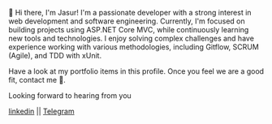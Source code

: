 👋 Hi there, I'm Jasur!
I'm a passionate developer with a strong interest in web development and software engineering. Currently, I'm focused on building projects using ASP.NET Core MVC, while continuously learning new tools and technologies. I enjoy solving complex challenges and have experience working with various methodologies, including Gitflow, SCRUM (Agile), and TDD with xUnit.

Have a look at my portfolio items in this profile. Once you feel we are a good fit, contact me 💬.

Looking forward to hearing from you

[linkedin](https://www.linkedin.com/in/jasur-khushbokov-307543289) || [Telegram](https://t.me/Jasur_Khushbokov)
